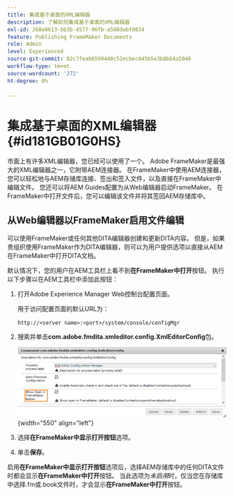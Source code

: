 ```yaml
---
title: 集成基于桌面的XML编辑器
description: 了解如何集成基于桌面的XML编辑器
exl-id: 268e8613-bb3b-4577-96fb-a588dabfd834
feature: Publishing FrameMaker Documents
role: Admin
level: Experienced
source-git-commit: 82c7feab6599440c52ecbec845b5e3b8bb4a5046
workflow-type: tm+mt
source-wordcount: '272'
ht-degree: 0%

---
```


# 集成基于桌面的XML编辑器 {#id181GB01G0HS}

市面上有许多XML编辑器，您已经可以使用了一个。 Adobe FrameMaker是最强大的XML编辑器之一，它附带AEM连接器。 在FrameMaker中使用AEM连接器，您可以轻松地与AEM存储库连接、签出和签入文件，以及直接在FrameMaker中编辑文件。 您还可以将AEM Guides配置为从Web编辑器启动FrameMaker。 在FrameMaker中打开文件后，您可以编辑该文件并将其签回AEM存储库中。

## 从Web编辑器以FrameMaker启用文件编辑

可以使用FrameMaker或任何其他DITA编辑器创建和更新DITA内容。 但是，如果贵组织使用FrameMaker作为DITA编辑器，则可以为用户提供选项以直接从AEM在FrameMaker中打开DITA文档。

默认情况下，您的用户在AEM工具栏上看不到&#x200B;**在FrameMaker中打开**&#x200B;按钮。 执行以下步骤以在AEM工具栏中添加此按钮：

1. 打开Adobe Experience Manager Web控制台配置页面。

   用于访问配置页面的默认URL为：

   ```http
   http://<server name>:<port>/system/console/configMgr
   ```

1. 搜索并单击&#x200B;**com.adobe.fmdita.xmleditor.config.XmlEditorConfig**&#x200B;包。

   ![](assets/open-in-fm-toolbar.png){width="550" align="left"}

1. 选择&#x200B;**在FrameMaker中显示打开按钮**&#x200B;选项。

1. 单击&#x200B;**保存**。


启用&#x200B;**在FrameMaker中显示打开按钮**&#x200B;选项后，选择AEM存储库中的任何DITA文件时都会显示&#x200B;**在FrameMaker中打开**&#x200B;按钮。 当此选项为&#x200B;*未启用*&#x200B;时，仅当您在存储库中选择.fm或.book文件时，才会显示&#x200B;**在FrameMaker中打开**&#x200B;按钮。
